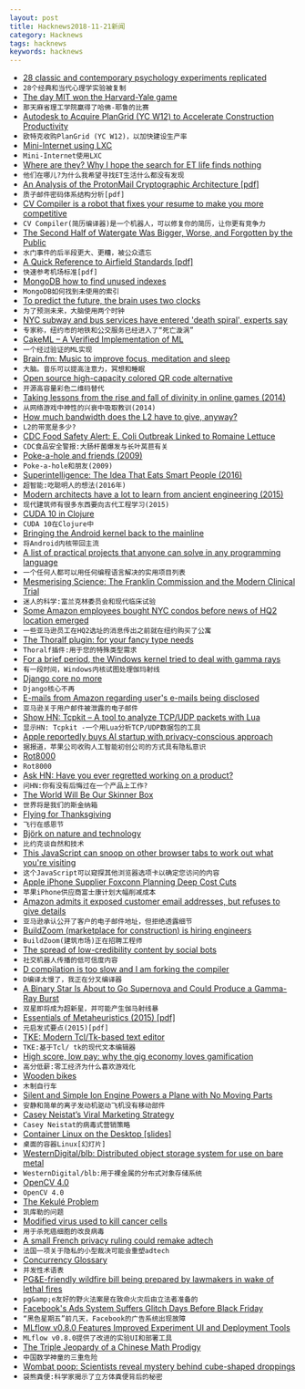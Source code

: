 ```yaml
---
layout: post
title: Hacknews2018-11-21新闻
category: Hacknews
tags: hacknews
keywords: hacknews
---
```




- [28 classic and contemporary psychology experiments replicated](https://cos.io/about/news/28-classic-and-contemporary-psychology-findings-replicated-more-60-laboratories-each-across-three-dozen-nations-and-territories/)
- `28个经典和当代心理学实验被复制`
- [The day MIT won the Harvard-Yale game](http://www.espn.com/college-football/story/_/id/25276347/best-college-football-prank-harvard-yale-mit-balloon)
- `那天麻省理工学院赢得了哈佛-耶鲁的比赛`
- [Autodesk to Acquire PlanGrid (YC W12) to Accelerate Construction Productivity](https://adsknews.autodesk.com/pressrelease/autodesk-to-acquire-plangrid)
- `欧特克收购PlanGrid (YC W12)，以加快建设生产率`
- [Mini-Internet using LXC](https://github.com/flesueur/mi-lxc)
- `Mini-Internet使用LXC`
- [Where are they? Why I hope the search for ET life finds nothing](https://fermatslibrary.com/s/where-are-they-why-i-hope-the-search-for-extraterrestrial-life-finds-nothing)
- `他们在哪儿?为什么我希望寻找ET生活什么都没有发现`
- [An Analysis of the ProtonMail Cryptographic Architecture [pdf]](https://eprint.iacr.org/2018/1121.pdf)
- `质子邮件密码体系结构分析[pdf]`
- [CV Compiler is a robot that fixes your resume to make you more competitive](https://techcrunch.com/2018/11/21/cvcompiler-is-an-robot-that-fixes-your-resume-to-make-you-more-competitive/)
- `CV Compiler(简历编译器)是一个机器人，可以修复你的简历，让你更有竞争力`
- [The Second Half of Watergate Was Bigger, Worse, and Forgotten by the Public](https://longreads.com/2018/11/20/the-second-half-of-watergate-was-bigger-worse-and-forgotten-by-the-public/)
- `水门事件的后半段更大、更糟，被公众遗忘`
- [A Quick Reference to Airfield Standards [pdf]](https://www.faa.gov/airports/southern/airport_safety/part139_cert/media/aso-airfield-standards-quick-reference.pdf)
- `快速参考机场标准[pdf]`
- [MongoDB how to find unused indexes](https://www.percona.com/blog/2018/11/21/identifying-unused-indexes-in-mongodb/)
- `MongoDB如何找到未使用的索引`
- [To predict the future, the brain uses two clocks](https://news.berkeley.edu/2018/11/19/brainclocks/)
- `为了预测未来，大脑使用两个时钟`
- [NYC subway and bus services have entered &#39;death spiral&#39;, experts say](https://www.theguardian.com/us-news/2018/nov/20/new-york-city-subway-bus-death-spiral-mta-fares)
- `专家称，纽约市的地铁和公交服务已经进入了“死亡漩涡”`
- [CakeML – A Verified Implementation of ML](https://cakeml.org/)
- `一个经过验证的ML实现`
- [Brain.fm: Music to improve focus, meditation and sleep](https://brain.fm)
- `大脑。音乐可以提高注意力，冥想和睡眠`
- [Open source high-capacity colored QR code alternative](https://github.com/jabcode/jabcode)
- `开源高容量彩色二维码替代`
- [Taking lessons from the rise and fall of divinity in online games (2014)](http://nautil.us/issue/10/mergers--acquisitions/how-we-make-gods)
- `从网络游戏中神性的兴衰中吸取教训(2014)`
- [How much bandwidth does the L2 have to give, anyway?](https://github.com/travisdowns/uarch-bench/wiki/How-much-bandwidth-does-the-L2-have-to-give,-anyway%3F)
- `L2的带宽是多少?`
- [CDC Food Safety Alert: E. Coli Outbreak Linked to Romaine Lettuce](https://www.cdc.gov/media/releases/2018/s1120-ecoli-romain-lettuce.html)
- `CDC食品安全警报:大肠杆菌爆发与长叶莴苣有关`
- [Poke-a-hole and friends (2009)](https://lwn.net/Articles/335942/)
- `Poke-a-hole和朋友(2009)`
- [Superintelligence: The Idea That Eats Smart People (2016)](http://idlewords.com/talks/superintelligence.htm)
- `超智能:吃聪明人的想法(2016年)`
- [Modern architects have a lot to learn from ancient engineering (2015)](http://nautil.us/issue/24/error/why-we-should-let-the-pantheon-crack)
- `现代建筑师有很多东西要向古代工程学习(2015)`
- [CUDA 10 in Clojure](https://dragan.rocks/articles/18/CUDA-10-in-Clojure)
- `CUDA 10在Clojure中`
- [Bringing the Android kernel back to the mainline](https://lwn.net/SubscriberLink/771974/ade4e5fb18058302/)
- `将Android内核带回主流`
- [A list of practical projects that anyone can solve in any programming language](https://github.com/karan/Projects)
- `一个任何人都可以用任何编程语言解决的实用项目列表`
- [Mesmerising Science: The Franklin Commission and the Modern Clinical Trial](https://publicdomainreview.org/2018/11/20/mesmerising-science-the-franklin-commission-and-the-modern-clinical-trial/)
- `迷人的科学:富兰克林委员会和现代临床试验`
- [Some Amazon employees bought NYC condos before news of HQ2 location emerged](https://thehill.com/policy/technology/417633-amazon-employees-bought-new-york-city-condos-before-company-announced-hq2)
- `一些亚马逊员工在HQ2选址的消息传出之前就在纽约购买了公寓`
- [The Thoralf plugin: for your fancy type needs](https://dl.acm.org/citation.cfm?id=3242754)
- `Thoralf插件:用于您的特殊类型需求`
- [For a brief period, the Windows kernel tried to deal with gamma rays](https://blogs.msdn.microsoft.com/oldnewthing/20181120-00/?p=100275)
- `有一段时间，Windows内核试图处理伽玛射线`
- [Django core no more](https://www.b-list.org/weblog/2018/nov/20/core/)
- `Django核心不再`
- [E-mails from Amazon regarding user&#39;s e-mails being disclosed](https://sellercentral.amazon.com/forums/t/nice-we-re-contacting-you-to-let-you-know-that-our-website-inadvertently-disclosed-your-email-address-due-to-a-technical-error/429577/38)
- `亚马逊关于用户邮件被泄露的电子邮件`
- [Show HN: Tcpkit – A tool to analyze TCP/UDP packets with Lua](https://github.com/git-hulk/tcpkit)
- `显示HN: Tcpkit -一个用Lua分析TCP/UDP数据包的工具`
- [Apple reportedly buys AI startup with privacy-conscious approach](https://www.theverge.com/2018/11/21/18106192/apple-privacy-ai-silk-labs-acquisition)
- `据报道，苹果公司收购人工智能初创公司的方式具有隐私意识`
- [Rot8000](http://rot8000.com/Index)
- `Rot8000`
- [Ask HN: Have you ever regretted working on a product?](item?id=18499843)
- `问HN:你有没有后悔过在一个产品上工作?`
- [The World Will Be Our Skinner Box](https://thefrailestthing.com/2018/11/19/the-world-is-our-skinner-box/)
- `世界将是我们的斯金纳箱`
- [Flying for Thanksgiving](https://bert.org/2018/11/18/flying-for-thanksgiving/)
- `飞行在感恩节`
- [Björk on nature and technology](https://thecreativeindependent.com/people/bjork-on-nature-and-technology/)
- `比约克谈自然和技术`
- [This JavaScript can snoop on other browser tabs to work out what you&#39;re visiting](https://www.theregister.co.uk/2018/11/21/unmasking_browsers_side_channels/)
- `这个JavaScript可以窥探其他浏览器选项卡以确定您访问的内容`
- [Apple iPhone Supplier Foxconn Planning Deep Cost Cuts](https://www.bloomberg.com/news/articles/2018-11-21/apple-s-biggest-iphone-assembler-is-said-to-plan-deep-cost-cuts)
- `苹果iPhone供应商富士康计划大幅削减成本`
- [Amazon admits it exposed customer email addresses, but refuses to give details](https://techcrunch.com/2018/11/21/amazon-admits-it-exposed-customer-email-addresses-doubles-down-on-secrecy/)
- `亚马逊承认公开了客户的电子邮件地址，但拒绝透露细节`
- [BuildZoom (marketplace for construction) is hiring engineers](https://jobs.lever.co/buildzoom)
- `BuildZoom(建筑市场)正在招聘工程师`
- [The spread of low-credibility content by social bots](https://www.nature.com/articles/s41467-018-06930-7)
- `社交机器人传播的低可信度内容`
- [D compilation is too slow and I am forking the compiler](https://blog.thecybershadow.net/2018/11/18/d-compilation-is-too-slow-and-i-am-forking-the-compiler/)
- `D编译太慢了，我正在分叉编译器`
- [A Binary Star Is About to Go Supernova and Could Produce a Gamma-Ray Burst](https://www.sciencealert.com/this-jaw-dropping-binary-star-is-about-to-go-supernova-and-it-shouldn-t-even-be-here)
- `双星即将成为超新星，并可能产生伽马射线暴`
- [Essentials of Metaheuristics (2015) [pdf]](https://cs.gmu.edu/~sean/book/metaheuristics/Essentials.pdf)
- `元启发式要点(2015)[pdf]`
- [TKE: Modern Tcl/Tk-based text editor](http://tke.sourceforge.net/index.html)
- `TKE:基于Tcl/ tk的现代文本编辑器`
- [High score, low pay: why the gig economy loves gamification](https://www.theguardian.com/business/2018/nov/20/high-score-low-pay-gamification-lyft-uber-drivers-ride-hailing-gig-economy)
- `高分低薪:零工经济为什么喜欢游戏化`
- [Wooden bikes](https://materiabikes.com/2018/10/24/why-wood/)
- `木制自行车`
- [Silent and Simple Ion Engine Powers a Plane with No Moving Parts](https://www.scientificamerican.com/article/silent-and-simple-ion-engine-powers-a-plane-with-no-moving-parts/)
- `安静和简单的离子发动机驱动飞机没有移动部件`
- [Casey Neistat’s Viral Marketing Strategy](https://medium.com/the-set-list/viral-marketing-77aa2fc94b95)
- `Casey Neistat的病毒式营销策略`
- [Container Linux on the Desktop [slides]](https://docs.google.com/presentation/d/17Hml1iFqdXElxOcrh9caQSC5px5mDgaS015Vhaz42ZY)
- `桌面的容器Linux[幻灯片]`
- [WesternDigital/blb: Distributed object storage system for use on bare metal](https://github.com/westerndigitalcorporation/blb)
- `WesternDigital/blb:用于裸金属的分布式对象存储系统`
- [OpenCV 4.0](https://opencv.org/opencv-4-0-0.html)
- `OpenCV 4.0`
- [The Kekulé Problem](http://nautil.us/issue/47/consciousness/the-kekul-problem)
- `凯库勒的问题`
- [Modified virus used to kill cancer cells](http://www.ox.ac.uk/news/2018-11-20-modified-virus-used-kill-cancer-cells)
- `用于杀死癌细胞的改良病毒`
- [A small French privacy ruling could remake adtech](https://techcrunch.com/2018/11/20/how-a-small-french-privacy-ruling-could-remake-adtech-for-good/)
- `法国一项关于隐私的小型裁决可能会重塑adtech`
- [Concurrency Glossary](https://slikts.github.io/concurrency-glossary/)
- `并发性术语表`
- [PG&amp;E-friendly wildfire bill being prepared by lawmakers in wake of lethal fires](https://www.mercurynews.com/2018/11/20/pge-friendly-wildfire-bill-being-eyed-by-state-lawmakers-in-wake-of-lethal-butte-county-inferno/)
- `pg&amp;e友好的野火法案是在致命火灾后由立法者准备的`
- [Facebook&#39;s Ads System Suffers Glitch Days Before Black Friday](https://www.bloomberg.com/news/articles/2018-11-20/facebook-s-ads-system-suffers-glitch-days-before-black-friday)
- `“黑色星期五”前几天，Facebook的广告系统出现故障`
- [MLflow v0.8.0 Features Improved Experiment UI and Deployment Tools](https://databricks.com/blog/2018/11/21/mlflow-v0-8-0-features-improved-experiment-ui-and-deployment-tools.html)
- `MLflow v0.8.0提供了改进的实验UI和部署工具`
- [The Triple Jeopardy of a Chinese Math Prodigy](https://www.bloomberg.com/news/features/2018-11-19/the-triple-jeopardy-of-ke-xu-a-chinese-hedge-fund-quant)
- `中国数学神童的三重危险`
- [Wombat poop: Scientists reveal mystery behind cube-shaped droppings](https://www.bbc.com/news/world-australia-46258616)
- `袋熊粪便:科学家揭示了立方体粪便背后的秘密`


